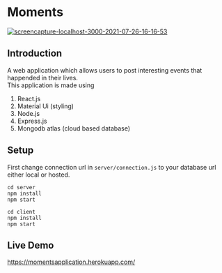 # Moments 
<a href="https://ibb.co/FwKpcnr"><img src="https://i.ibb.co/DCtdmLJ/screencapture-localhost-3000-2021-07-26-16-16-53.png" alt="screencapture-localhost-3000-2021-07-26-16-16-53" border="0"></a>   

## Introduction
A web application which allows users to post interesting events that happended in their lives.  
This application is made using  
<ol> 
<li>React.js</li> 
<li>Material Ui (styling)</li> 
<li>Node.js</li> 
<li>Express.js</li> 
<li>Mongodb atlas (cloud based database)</li> 
</ol> 

## Setup  
First change connection url in ```server/connection.js``` to your database url either local or hosted. 
```
cd server 
npm install 
npm start
```
```
cd client 
npm install 
npm start
```

## Live Demo
https://momentsapplication.herokuapp.com/
